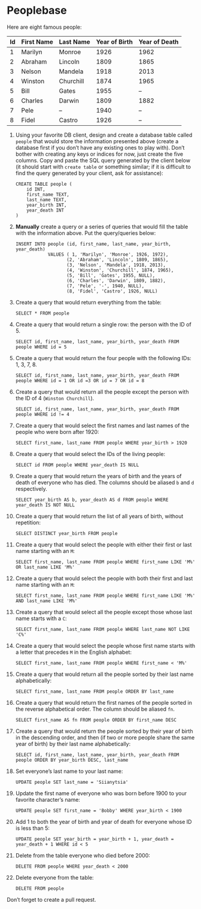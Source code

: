 # Peoplebase

Here are eight famous people: 

| Id | First Name | Last Name | Year of Birth | Year of Death |
|----|------------|-----------|---------------|---------------|
| 1  | Marilyn    | Monroe    | 1926          | 1962          |
| 2  | Abraham    | Lincoln   | 1809          | 1865          |
| 3  | Nelson     | Mandela   | 1918          | 2013          |
| 4  | Winston    | Churchill | 1874          | 1965          |
| 5  | Bill       | Gates     | 1955          | –             |
| 6  | Charles    | Darwin    | 1809          | 1882          |
| 7  | Pele       | –         | 1940          | –             |
| 8  | Fidel      | Castro    | 1926          | –             |

1. Using your favorite DB client, design and create a database table called `people` that would store the information presented above (create a database first if you don’t have any existing ones to play with). Don’t bother with creating any keys or indices for now, just create the five columns. Copy and paste the SQL query generated by the client below (it should start with `create table` or something similar; if it is difficult to find the query generated by your client, ask for assistance):

    ```postgresql
    CREATE TABLE people (
        id INT,
        first_name TEXT,
        last_name TEXT,
        year_birth INT,
        year_death INT
    )
    ```

2. **Manually** create a query or a series of queries that would fill the table with the information above. Put the query/queries below:

    ```postgresql
    INSERT INTO people (id, first_name, last_name, year_birth, year_death)
                VALUES ( 1, 'Marilyn', 'Monroe', 1926, 1972),
                       (2, 'Abraham', 'Lincoln', 1809, 1865),
                       (3, 'Nelson', 'Mandela', 1918, 2013),
                       (4, 'Winston', 'Churchill', 1874, 1965),
                       (5, 'Bill', 'Gates', 1955, NULL),
                       (6, 'Charles', 'Darwin', 1809, 1882),
                       (7, 'Pele', '-', 1940, NULL),
                       (8, 'Fidel', 'Castro', 1926, NULL)
    ```

3. Create a query that would return everything from the table:

    ```postgresql
    SELECT * FROM people
    ```
    
4. Create a query that would return a single row: the person with the ID of 5.

    ```postgresql
    SELECT id, first_name, last_name, year_birth, year_death FROM people WHERE id = 5
    ```

5. Create a query that would return the four people with the following IDs: 1, 3, 7, 8.

    ```postgresql
   SELECT id, first_name, last_name, year_birth, year_death FROM people WHERE id = 1 OR id =3 OR id = 7 OR id = 8
    ```

6. Create a query that would return all the people except the person with the ID of 4 (`Winston Churchill`).

    ```postgresql
    SELECT id, first_name, last_name, year_birth, year_death FROM people WHERE id != 4
    ```

7. Create a query that would select the first names and last names of the people who were born after 1920:

    ```postgresql
    SELECT first_name, last_name FROM people WHERE year_birth > 1920
    ```
    
8. Create a query that would select the IDs of the living people:

    ```postgresql
    SELECT id FROM people WHERE year_death IS NULL
    ```
    
9. Create a query that would return the years of birth and the years of death of everyone who has died. The columns should be aliased `b` and `d` respectively.

    ```postgresql
    SELECT year_birth AS b, year_death AS d FROM people WHERE year_death IS NOT NULL
    ```
    
10. Create a query that would return the list of all years of birth, without repetition:

    ```postgresql
    SELECT DISTINCT year_birth FROM people
    ```

11. Create a query that would select the people with either their first or last name starting with an `M`:

    ```postgresql
    SELECT first_name, last_name FROM people WHERE first_name LIKE 'M%' OR last_name LIKE 'M%'
    ```

12. Create a query that would select the people with both their first and last name starting with an `M`:

    ```postgresql
    SELECT first_name, last_name FROM people WHERE first_name LIKE 'M%' AND last_name LIKE 'M%'
    ```
    
13. Create a query that would select all the people except those whose last name starts with a `C`:

    ```postgresql
    SELECT first_name, last_name FROM people WHERE last_name NOT LIKE 'C%'
    ```
    
14. Create a query that would select the people whose first name starts with a letter that precedes `M` in the English alphabet:

    ```postgresql
    SELECT first_name, last_name FROM people WHERE first_name < 'M%'
    ```
    
15. Create a query that would return all the people sorted by their last name alphabetically:

    ```postgresql
    SELECT first_name, last_name FROM people ORDER BY last_name
    ```

16. Create a query that would return the first names of the people sorted in the reverse alphabetical order. The column should be aliased `fn`.

    ```postgresql
    SELECT first_name AS fn FROM people ORDER BY first_name DESC 
    ```

17. Create a query that would return the people sorted by their year of birth in the descending order, and then (if two or more people share the same year of birth) by their last name alphabetically:

    ```postgresql
    SELECT id, first_name, last_name, year_birth, year_death FROM people ORDER BY year_birth DESC, last_name
    ```
    
18. Set everyone’s last name to your last name:

    ```postgresql
    UPDATE people SET last_name = 'Siianytsia'
    ```
    
19. Update the first name of everyone who was born before 1900 to your favorite character’s name:

    ```postgresql
    UPDATE people SET first_name = 'Bobby' WHERE year_birth < 1900
    ```
    
20. Add 1 to both the year of birth and year of death for everyone whose ID is less than 5:

    ```postgresql
    UPDATE people SET year_birth = year_birth + 1, year_death = year_death + 1 WHERE id < 5
    ```

21. Delete from the table everyone who died before 2000:

    ```postgresql
    DELETE FROM people WHERE year_death < 2000
    ```

22. Delete everyone from the table:

    ```postgresql
    DELETE FROM people
    ```
    
Don’t forget to create a pull request.
